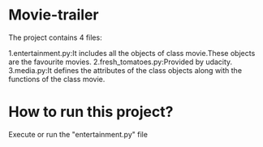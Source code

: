 # Movie-trailer

The project contains 4 files:

1.entertainment.py:It includes all the objects of class movie.These objects are the favourite movies.
2.fresh_tomatoes.py:Provided by udacity.
3.media.py:It defines the attributes of the class objects along with the functions of the class movie.

# How to run this project?
Execute or run the "entertainment.py" file 


